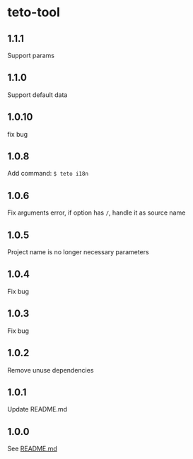 # teto-tool
## 1.1.1
Support params
## 1.1.0
Support default data
## 1.0.10
fix bug
## 1.0.8
Add command: `$ teto i18n`
## 1.0.6
Fix arguments error, if option has `/`, handle it as source name
## 1.0.5
Project name is no longer necessary parameters
## 1.0.4
Fix bug
## 1.0.3
Fix bug
## 1.0.2
Remove unuse dependencies
## 1.0.1
Update README.md
## 1.0.0
See [README.md](https://github.com/kagawagao/teto-tool/blob/master/README.md)
